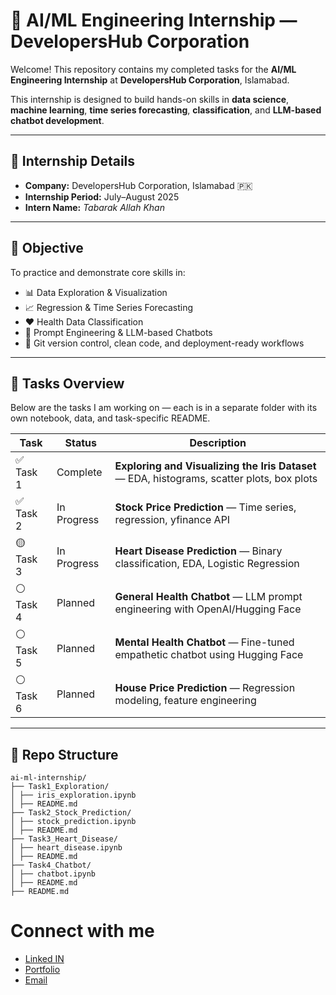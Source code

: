 # 🧠 AI/ML Engineering Internship — DevelopersHub Corporation

Welcome! This repository contains my completed tasks for the **AI/ML Engineering Internship** at **DevelopersHub Corporation**, Islamabad.

This internship is designed to build hands-on skills in **data science**, **machine learning**, **time series forecasting**, **classification**, and **LLM-based chatbot development**.

---

## 📅 Internship Details

- **Company:** DevelopersHub Corporation, Islamabad 🇵🇰
- **Internship Period:** July–August 2025
- **Intern Name:** *Tabarak Allah Khan*

---

## 🚀 Objective

To practice and demonstrate core skills in:
- 📊 Data Exploration & Visualization
- 📈 Regression & Time Series Forecasting
- ❤️ Health Data Classification
- 🤖 Prompt Engineering & LLM-based Chatbots
- 📂 Git version control, clean code, and deployment-ready workflows

---

## 📂 Tasks Overview

Below are the tasks I am working on — each is in a separate folder with its own notebook, data, and task-specific README.

| Task | Status | Description |
|------|--------|--------------|
| ✅ Task 1 | Complete | **Exploring and Visualizing the Iris Dataset** — EDA, histograms, scatter plots, box plots |
| ✅ Task 2 | In Progress | **Stock Price Prediction** — Time series, regression, yfinance API |
| 🟡 Task 3 | In Progress | **Heart Disease Prediction** — Binary classification, EDA, Logistic Regression |
| ⚪ Task 4 | Planned | **General Health Chatbot** — LLM prompt engineering with OpenAI/Hugging Face |
| ⚪ Task 5 | Planned | **Mental Health Chatbot** — Fine-tuned empathetic chatbot using Hugging Face |
| ⚪ Task 6 | Planned | **House Price Prediction** — Regression modeling, feature engineering |

---

## 📌 Repo Structure

```
ai-ml-internship/
├── Task1_Exploration/
│ ├── iris_exploration.ipynb
│ ├── README.md
├── Task2_Stock_Prediction/
│ ├── stock_prediction.ipynb
│ ├── README.md
├── Task3_Heart_Disease/
│ ├── heart_disease.ipynb
│ ├── README.md
├── Task4_Chatbot/
│ ├── chatbot.ipynb
│ ├── README.md
├── README.md
```

# Connect with me

+ [Linked IN](https://www.linkedin.com/in/tabarakallahkhan/)
+ [Portfolio](https://my-portfolio-nu-topaz-64.vercel.app/)
+ [Email](tabarakalizai861@gmail.com)
